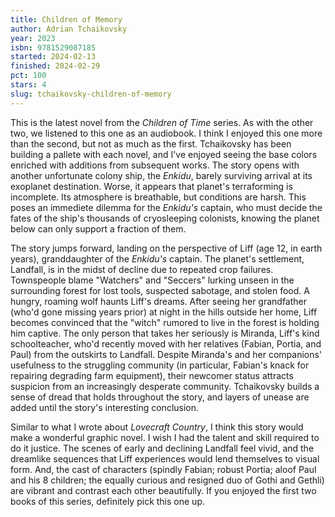```yaml
---
title: Children of Memory
author: Adrian Tchaikovsky
year: 2023
isbn: 9781529087185
started: 2024-02-13
finished: 2024-02-29
pct: 100
stars: 4
slug: tchaikovsky-children-of-memory
---
```


This is the latest novel from the *Children of Time* series. As with the other two, we listened to this one as an audiobook. I think I enjoyed this one more than the second, but not as much as the first. Tchaikovsky has been building a pallete with each novel, and I've enjoyed seeing the base colors enriched with additions from subsequent works. The story opens with another unfortunate colony ship, the *Enkidu*, barely surviving arrival at its exoplanet destination. Worse, it appears that planet's terraforming is incomplete. Its atmosphere is breathable, but conditions are harsh. This poses an immediete dilemma for the *Enkidu's* captain, who must decide the fates of the ship's thousands of cryosleeping colonists, knowing the planet below can only support a fraction of them.

The story jumps forward, landing on the perspective of Liff (age 12, in earth years), granddaughter of the *Enkidu's* captain. The planet's settlement, Landfall, is in the midst of decline due to repeated crop failures. Townspeople blame "Watchers" and "Seccers" lurking unseen in the surrounding forest for lost tools, suspected sabotage, and stolen food. A hungry, roaming wolf haunts Liff's dreams. After seeing her grandfather (who'd gone missing years prior) at night in the hills outside her home, Liff becomes convinced that the "witch" rumored to live in the forest is holding him captive. The only person that takes her seriously is Miranda, Liff's kind schoolteacher, who'd recently moved with her relatives (Fabian, Portia, and Paul) from the outskirts to Landfall. Despite Miranda's and her companions' usefulness to the struggling community (in particular, Fabian's knack for repairing degrading farm equipment), their newcomer status attracts suspicion from an increasingly desperate community. Tchaikovsky builds a sense of dread that holds throughout the story, and layers of unease are added until the story's interesting conclusion.

Similar to what I wrote about *Lovecraft Country*, I think this story would make a wonderful graphic novel. I wish I had the talent and skill required to do it justice. The scenes of early and declining Landfall feel vivid, and the dreamlike sequences that Liff experiences would lend themselves to visual form. And, the cast of characters (spindly Fabian; robust Portia; aloof Paul and his 8 children; the equally curious and resigned duo of Gothi and Gethli) are vibrant and contrast each other beautifully. If you enjoyed the first two books of this series, definitely pick this one up.
